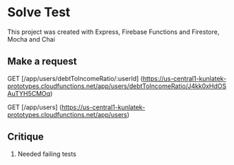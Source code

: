 # Solve Test
This project was created with Express, Firebase Functions and Firestore, Mocha and Chai

## Make a request
GET [/app/users/debtToIncomeRatio/:userId] (https://us-central1-kunlatek-prototypes.cloudfunctions.net/app/users/debtToIncomeRatio/J4kk0xHdOSAuTYH5CMOq)

GET [/app/users] (https://us-central1-kunlatek-prototypes.cloudfunctions.net/app/users)

## Critique
1. Needed failing tests